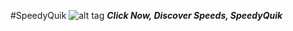 #SpeedyQuik ![alt tag](http://icons.iconarchive.com/icons/designbolts/thin-download/48/Fast-Download-icon.png)
**_Click Now, Discover Speeds, SpeedyQuik_**


